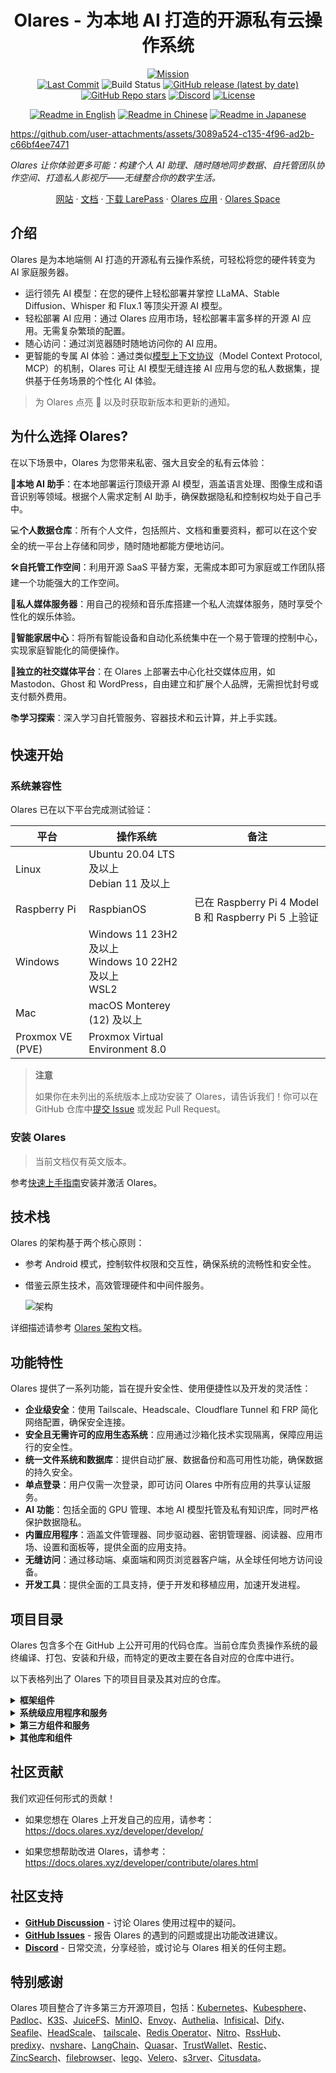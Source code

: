 <div align="center">

# Olares - 为本地 AI 打造的开源私有云操作系统<!-- omit in toc -->

[![Mission](https://img.shields.io/badge/Mission-Let%20people%20own%20their%20data%20again-purple)](#)<br/>
[![Last Commit](https://img.shields.io/github/last-commit/beclab/terminus)](https://github.com/beclab/olares/commits/main)
![Build Status](https://github.com/beclab/olares/actions/workflows/release-daily.yaml/badge.svg)
[![GitHub release (latest by date)](https://img.shields.io/github/v/release/beclab/terminus)](https://github.com/beclab/olares/releases)
[![GitHub Repo stars](https://img.shields.io/github/stars/beclab/terminus?style=social)](https://github.com/beclab/olares/stargazers)
[![Discord](https://img.shields.io/badge/Discord-7289DA?logo=discord&logoColor=white)](https://discord.com/invite/BzfqrgQPDK)
[![License](https://img.shields.io/badge/License-Olares-darkblue)](https://github.com/beclab/olares/blob/main/LICENSE.md)

<p>
  <a href="./README.md"><img alt="Readme in English" src="https://img.shields.io/badge/English-FFFFFF"></a>
  <a href="./README_CN.md"><img alt="Readme in Chinese" src="https://img.shields.io/badge/简体中文-FFFFFF"></a>
  <a href="./README_JP.md"><img alt="Readme in Japanese" src="https://img.shields.io/badge/日本語-FFFFFF"></a>
</p>

</div>


https://github.com/user-attachments/assets/3089a524-c135-4f96-ad2b-c66bf4ee7471

*Olares 让你体验更多可能：构建个人 AI 助理、随时随地同步数据、自托管团队协作空间、打造私人影视厅——无缝整合你的数字生活。*

<p align="center">
  <a href="https://olares.xyz">网站</a> ·
  <a href="https://docs.olares.xyz">文档</a> ·
  <a href="https://docs.olares.xyz/larepass">下载 LarePass</a> ·
  <a href="https://github.com/beclab/apps">Olares 应用</a> ·
  <a href="https://space.olares.xyz">Olares Space</a>
</p>

## 介绍

Olares 是为本地端侧 AI 打造的开源私有云操作系统，可轻松将您的硬件转变为 AI 家庭服务器。
- 运行领先 AI 模型：在您的硬件上轻松部署并掌控 LLaMA、Stable Diffusion、Whisper 和 Flux.1 等顶尖开源 AI 模型。
- 轻松部署 AI 应用：通过 Olares 应用市场，轻松部署丰富多样的开源 AI 应用。无需复杂繁琐的配置。
- 随心访问：通过浏览器随时随地访问你的 AI 应用。
- 更智能的专属 AI 体验：通过类似[模型上下文协议](https://spec.modelcontextprotocol.io/specification/)（Model Context Protocol, MCP）的机制，Olares 可让 AI 模型无缝连接 AI 应用与您的私人数据集，提供基于任务场景的个性化 AI 体验。

> 为 Olares 点亮 🌟 以及时获取新版本和更新的通知。

## 为什么选择 Olares?

在以下场景中，Olares 为您带来私密、强大且安全的私有云体验：

🤖**本地 AI 助手**：在本地部署运行顶级开源 AI 模型，涵盖语言处理、图像生成和语音识别等领域。根据个人需求定制 AI 助手，确保数据隐私和控制权均处于自己手中。<br>

💻**个人数据仓库**：所有个人文件，包括照片、文档和重要资料，都可以在这个安全的统一平台上存储和同步，随时随地都能方便地访问。<br>

🛠️**自托管工作空间**：利用开源 SaaS 平替方案，无需成本即可为家庭或工作团队搭建一个功能强大的工作空间。<br>

🎥**私人媒体服务器**：用自己的视频和音乐库搭建一个私人流媒体服务，随时享受个性化的娱乐体验。<br>

🏡**智能家居中心**：将所有智能设备和自动化系统集中在一个易于管理的控制中心，实现家庭智能化的简便操作。<br>

🤝**独立的社交媒体平台**：在 Olares 上部署去中心化社交媒体应用，如 Mastodon、Ghost 和 WordPress，自由建立和扩展个人品牌，无需担忧封号或支付额外费用。<br>

📚**学习探索**：深入学习自托管服务、容器技术和云计算，并上手实践。<br>

## 快速开始

### 系统兼容性
Olares 已在以下平台完成测试验证：

| 平台            | 操作系统                     | 备注                                                 |
|---------------------|--------------------------------------|-------------------------------------------------------|
| Linux               | Ubuntu 20.04 LTS 及以上 <br/> Debian 11 及以上  |                                               |
| Raspberry Pi        | RaspbianOS                           | 已在 Raspberry Pi 4 Model B 和 Raspberry Pi 5 上验证    |
| Windows             | Windows 11 23H2 及以上 <br/>Windows 10 22H2 及以上 <br/>WSL2 |                                           |
| Mac                  | macOS Monterey (12) 及以上             |                                                         |
| Proxmox VE (PVE)    | Proxmox Virtual Environment 8.0      |                                                         |

> **注意**
> 
> 如果你在未列出的系统版本上成功安装了 Olares，请告诉我们！你可以在 GitHub 仓库中[提交 Issue](https://github.com/beclab/Olares/issues/new) 或发起 Pull Request。

### 安装 Olares

> 当前文档仅有英文版本。
 
参考[快速上手指南](https://docs.olares.xyz/manual/get-started/)安装并激活 Olares。

## 技术栈
Olares 的架构基于两个核心原则：
- 参考 Android 模式，控制软件权限和交互性，确保系统的流畅性和安全性。
- 借鉴云原生技术，高效管理硬件和中间件服务。

  ![架构](https://file.bttcdn.com/github/terminus/v2/olares-arch.jpeg)

详细描述请参考 [Olares 架构](https://docs.olares.xyz/zh/manual/platform-architecture.html)文档。

## 功能特性

Olares 提供了一系列功能，旨在提升安全性、使用便捷性以及开发的灵活性：

- **企业级安全**：使用 Tailscale、Headscale、Cloudflare Tunnel 和 FRP 简化网络配置，确保安全连接。
- **安全且无需许可的应用生态系统**：应用通过沙箱化技术实现隔离，保障应用运行的安全性。
- **统一文件系统和数据库**：提供自动扩展、数据备份和高可用性功能，确保数据的持久安全。
- **单点登录**：用户仅需一次登录，即可访问 Olares 中所有应用的共享认证服务。
- **AI 功能**：包括全面的 GPU 管理、本地 AI 模型托管及私有知识库，同时严格保护数据隐私。
- **内置应用程序**：涵盖文件管理器、同步驱动器、密钥管理器、阅读器、应用市场、设置和面板等，提供全面的应用支持。
- **无缝访问**：通过移动端、桌面端和网页浏览器客户端，从全球任何地方访问设备。
- **开发工具**：提供全面的工具支持，便于开发和移植应用，加速开发进程。

## 项目目录

Olares 包含多个在 GitHub 上公开可用的代码仓库。当前仓库负责操作系统的最终编译、打包、安装和升级，而特定的更改主要在各自对应的仓库中进行。

以下表格列出了 Olares 下的项目目录及其对应的仓库。

<details>
<summary><b>框架组件</b></summary>

| 路径 | 仓库 | 说明 |
| --- | --- | --- |
| [frameworks/app-service](https://github.com/beclab/olares/tree/main/frameworks/app-service) | <https://github.com/beclab/app-service> | 系统框架组件，负责提供全系统应用的生命周期管理及多种安全控制。 |
| [frameworks/backup-server](https://github.com/beclab/olares/tree/main/frameworks/backup-server) | <https://github.com/beclab/backup-server> | 系统框架组件，提供定时的全量或增量集群备份服务。 |
| [frameworks/bfl](https://github.com/beclab/olares/tree/main/frameworks/bfl) | <https://github.com/beclab/bfl> | 启动器后端（Backend For Launcher, BFL），作为用户访问点的系统框架组件，整合并代理各种后端服务的接口。 |
| [frameworks/GPU](https://github.com/beclab/olares/tree/main/frameworks/GPU) | <https://github.com/grgalex/nvshare> | GPU共享机制，允许多个进程（或运行在 Kubernetes 上的容器）安全地同时在同一物理 GPU 上运行，每个进程都可访问全部 GPU 内存。 |
| [frameworks/l4-bfl-proxy](https://github.com/beclab/olares/tree/main/frameworks/l4-bfl-proxy) | <https://github.com/beclab/l4-bfl-proxy> | 针对 BFL 的第4层网络代理。通过预读服务器名称指示（SNI），提供一条动态路由至用户的 Ingress。 |
| [frameworks/osnode-init](https://github.com/beclab/olares/tree/main/frameworks/osnode-init) | <https://github.com/beclab/osnode-init> | 系统框架组件，用于初始化新节点加入集群时的节点数据。 |
| [frameworks/system-server](https://github.com/beclab/olares/tree/main/frameworks/system-server) | <https://github.com/beclab/system-server> | 作为系统运行时框架的一部分，提供应用间安全通信的机制。 |
| [frameworks/tapr](https://github.com/beclab/olares/tree/main/frameworks/tapr) | <https://github.com/beclab/tapr> | Olares 应用运行时组件。 |

</details>

<details>
<summary><b>系统级应用程序和服务</b></summary>

| 路径 | 仓库 | 说明 |
| --- | --- | --- |
| [apps/analytic](https://github.com/beclab/olares/tree/main/apps/analytic) | <https://github.com/beclab/analytic> | 基于 [Umami](https://github.com/umami-software/umami) 开发的 Analytic，是一个简单、快速、注重隐私的 Google Analytics 替代品。 |
| [apps/market](https://github.com/beclab/olares/tree/main/apps/market) | <https://github.com/beclab/market> | 此代码库部署了 Olares 应用市场的前端部分。 |
| [apps/market-server](https://github.com/beclab/olares/tree/main/apps/market-server) | <https://github.com/beclab/market> | 此代码库部署了 Olares 应用市场的后端部分。 |
| [apps/argo](https://github.com/beclab/olares/tree/main/apps/argo) | <https://github.com/argoproj/argo-workflows> | 用于协调本地推荐算法容器执行的工作流引擎。 |
| [apps/desktop](https://github.com/beclab/olares/tree/main/apps/desktop) | <https://github.com/beclab/desktop> | 系统内置的桌面应用程序。 |
| [apps/devbox](https://github.com/beclab/olares/tree/main/apps/devbox) | <https://github.com/beclab/devbox> | 为开发者提供的 IDE，用于移植和开发 Olares 应用。 |
| [apps/vault](https://github.com/beclab/olares/tree/main/apps/vault) | <https://github.com/beclab/termipass> | 基于 [Padloc](https://github.com/padloc/padloc) 开发的团队和企业的免费 1Password 和 Bitwarden 替代品，作为客户端帮助您管理 DID、Olares ID和 Olares 设备。 |
| [apps/files](https://github.com/beclab/olares/tree/main/apps/files) | <https://github.com/beclab/files> | 基于 [Filebrowser](https://github.com/filebrowser/filebrowser) 修改的内置文件管理器，管理 Drive、Sync 和各种 Olares 物理节点上的文件。|
| [apps/notifications](https://github.com/beclab/olares/tree/main/apps/notifications) | <https://github.com/beclab/notifications> | Olares 的通知系统。 |
| [apps/profile](https://github.com/beclab/olares/tree/main/apps/profile) | <https://github.com/beclab/profile> | Olares 中的 Linktree 替代品。|
| [apps/rsshub](https://github.com/beclab/olares/tree/main/apps/rsshub) | <https://github.com/beclab/rsshub> | 基于 [RssHub](https://github.com/DIYgod/RSSHub) 的 RSS 订阅管理器。 |
| [apps/settings](https://github.com/beclab/olares/tree/main/apps/settings) | <https://github.com/beclab/settings> | 内置系统设置。 |
| [apps/system-apps](https://github.com/beclab/olares/tree/main/apps/system-apps) | <https://github.com/beclab/system-apps> | 基于 *kubesphere/console* 项目构建的 system-service 提供一个自托管的云平台，通过视觉仪表板和功能丰富的 ControlHub 帮助用户了解和控制系统的运行状态和资源使用。 |
| [apps/wizard](https://github.com/beclab/olares/tree/main/apps/wizard) | <https://github.com/beclab/wizard> | 向用户介绍系统激活过程的向导应用程序。 |
</details>

<details>
<summary><b>第三方组件和服务</b></summary>

| 路径 | 仓库 | 说明 |
| --- | --- | --- |
| [third-party/authelia](https://github.com/beclab/olares/tree/main/third-party/authelia) | <https://github.com/beclab/authelia> | 一个开源的认证和授权服务器，通过网络门户为应用程序提供双因素认证和单点登录（SSO）。 |
| [third-party/headscale](https://github.com/beclab/olares/tree/main/third-party/headscale) | <https://github.com/beclab/headscale> | 在 Olares 中的 Tailscale 控制服务器的开源自托管实现，用于管理 LarePass 中不同设备上的 Tailscale。|
| [third-party/infisical](https://github.com/beclab/olares/tree/main/third-party/infisical) | <https://github.com/beclab/infisical> | 一个开源的密钥管理平台，可以在团队/基础设施之间同步密钥并防止泄露。 |
| [third-party/juicefs](https://github.com/beclab/olares/tree/main/third-party/juicefs) | <https://github.com/beclab/juicefs-ext> | 基于 Redis 和 S3 之上构建的分布式 POSIX 文件系统，允许不同节点上的应用通过 POSIX 接口访问同一数据。 |
| [third-party/ks-console](https://github.com/beclab/olares/tree/main/third-party/ks-console) | <https://github.com/kubesphere/console> | Kubesphere 控制台，允许通过 Web GUI 进行集群管理。 |
| [third-party/ks-installer](https://github.com/beclab/olares/tree/main/third-party/ks-installer) | <https://github.com/beclab/ks-installer-ext> | Kubesphere 安装组件，根据集群资源定义自动创建 Kubesphere 集群。 |
| [third-party/kube-state-metrics](https://github.com/beclab/olares/tree/main/third-party/kube-state-metrics) | <https://github.com/beclab/kube-state-metrics> | kube-state-metrics（KSM）是一个简单的服务，监听 Kubernetes API 服务器并生成关于对象状态的指标。 |
| [third-party/notification-manager](https://github.com/beclab/olares/tree/main/third-party/notification-manager) | <https://github.com/beclab/notification-manager-ext> | Kubesphere 的通知管理组件，用于统一管理多个通知渠道和自定义聚合通知内容。 |
| [third-party/predixy](https://github.com/beclab/olares/tree/main/third-party/predixy) | <https://github.com/beclab/predixy> | Redis 集群代理服务，自动识别可用节点并添加命名空间隔离。 |
| [third-party/redis-cluster-operator](https://github.com/beclab/olares/tree/main/third-party/redis-cluster-operator) | <https://github.com/beclab/redis-cluster-operator> | 一个基于 Kubernetes 的云原生工具，用于创建和管理 Redis 集群。 |
| [third-party/seafile-server](https://github.com/beclab/olares/tree/main/third-party/seafile-server) | <https://github.com/beclab/seafile-server> | Seafile（同步驱动器）的后端服务，用于处理数据存储。 |
| [third-party/seahub](https://github.com/beclab/olares/tree/main/third-party/seahub) | <https://github.com/beclab/seahub> | Seafile（同步驱动器）的前端和中间件服务，用于处理文件共享、数据同步等。 |
| [third-party/tailscale](https://github.com/beclab/olares/tree/main/third-party/tailscale) | <https://github.com/tailscale/tailscale> | Tailscale 已在所有平台的 LarePass 中集成。 |
</details>

<details>
<summary><b>其他库和组件</b></summary>

| 路径 | 仓库 | 说明 |
| --- | --- | --- |
| [build/installer](https://github.com/beclab/olares/tree/main/build/installer) |     | 用于生成安装程序构建的模板。 |
| [build/manifest](https://github.com/beclab/olares/tree/main/build/manifest) |     | 安装构建镜像列表模板。 |
| [libs/fs-lib](https://github.com/beclab/olares/tree/main/libs) | <https://github.com/beclab/fs-lib> | 基于 JuiceFS 实现的 iNotify 兼容接口的SDK库。 |
| [scripts](https://github.com/beclab/olares/tree/main/scripts) |     | 生成安装程序构建的辅助脚本。 |
</details>

## 社区贡献

我们欢迎任何形式的贡献！

- 如果您想在 Olares 上开发自己的应用，请参考：<br>
https://docs.olares.xyz/developer/develop/


- 如果您想帮助改进 Olares，请参考：<br>
https://docs.olares.xyz/developer/contribute/olares.html

## 社区支持

* [**GitHub Discussion**](https://github.com/beclab/olares/discussions) - 讨论 Olares 使用过程中的疑问。
* [**GitHub Issues**](https://github.com/beclab/olares/issues) - 报告 Olares 的遇到的问题或提出功能改进建议。
* [**Discord**](https://discord.com/invite/BzfqrgQPDK) - 日常交流，分享经验，或讨论与 Olares 相关的任何主题。

## 特别感谢

Olares 项目整合了许多第三方开源项目，包括：[Kubernetes](https://kubernetes.io/)、[Kubesphere](https://github.com/kubesphere/kubesphere)、[Padloc](https://padloc.app/)、[K3S](https://k3s.io/)、[JuiceFS](https://github.com/juicedata/juicefs)、[MinIO](https://github.com/minio/minio)、[Envoy](https://github.com/envoyproxy/envoy)、[Authelia](https://github.com/authelia/authelia)、[Infisical](https://github.com/Infisical/infisical)、[Dify](https://github.com/langgenius/dify)、[Seafile](https://github.com/haiwen/seafile)、[HeadScale](https://headscale.net/)、 [tailscale](https://tailscale.com/)、[Redis Operator](https://github.com/spotahome/redis-operator)、[Nitro](https://nitro.jan.ai/)、[RssHub](http://rsshub.app/)、[predixy](https://github.com/joyieldInc/predixy)、[nvshare](https://github.com/grgalex/nvshare)、[LangChain](https://www.langchain.com/)、[Quasar](https://quasar.dev/)、[TrustWallet](https://trustwallet.com/)、[Restic](https://restic.net/)、[ZincSearch](https://zincsearch-docs.zinc.dev/)、[filebrowser](https://filebrowser.org/)、[lego](https://go-acme.github.io/lego/)、[Velero](https://velero.io/)、[s3rver](https://github.com/jamhall/s3rver)、[Citusdata](https://www.citusdata.com/)。
